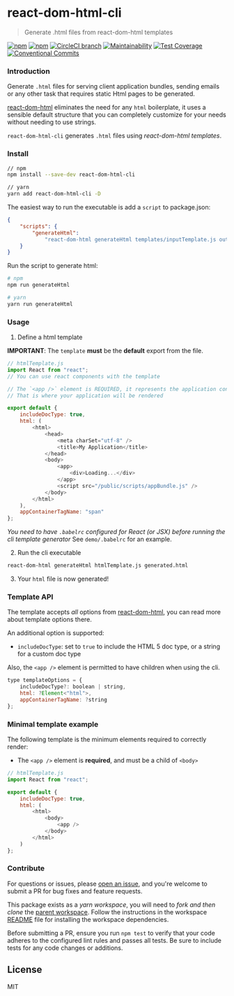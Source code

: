 # react-dom-html-cli

> Generate .html files from react-dom-html templates

[![npm](https://img.shields.io/npm/v/react-dom-html.svg)](https://www.npmjs.com/package/react-dom-html)
[![npm](https://img.shields.io/npm/dm/react-dom-html.svg)](https://www.npmjs.com/package/react-dom-html)
[![CircleCI branch](https://img.shields.io/circleci/project/github/adam-26/react-dom-html/master.svg)](https://circleci.com/gh/adam-26/react-dom-html/tree/master)
[![Maintainability](https://api.codeclimate.com/v1/badges/e159e926827685bcbd1a/maintainability)](https://codeclimate.com/github/adam-26/react-dom-html/maintainability)
[![Test Coverage](https://api.codeclimate.com/v1/badges/e159e926827685bcbd1a/test_coverage)](https://codeclimate.com/github/adam-26/react-dom-html/test_coverage)
[![Conventional Commits](https://img.shields.io/badge/Conventional%20Commits-1.0.0-yellow.svg)](https://conventionalcommits.org)

### Introduction

Generate `.html` files for serving client application bundles, sending emails or any other task that requires static Html pages to be generated.

[react-dom-html](http://github.com/adam-26/react-dom-html/packages/react-dom-html) eliminates the need for any `html` boilerplate, it uses a sensible default structure that you can
completely customize for your needs without needing to use strings.

`react-dom-html-cli` generates `.html` files using _react-dom-html templates_.

### Install

```sh
// npm
npm install --save-dev react-dom-html-cli

// yarn
yarn add react-dom-html-cli -D
```

The easiest way to run the executable is add a `script` to package.json:

```json
{
    "scripts": {
        "generateHtml":
            "react-dom-html generateHtml templates/inputTemplate.js output/generated.html"
    }
}
```

Run the script to generate html:

```sh
# npm
npm run generateHtml

# yarn
yarn run generateHtml
```

### Usage

1.  Define a html template

**IMPORTANT**: The `template` **must** be the **default** export from the file.

```js
// htmlTemplate.js
import React from "react";
// You can use react components with the template

// The `<app />` element is REQUIRED, it represents the application container
// That is where your application will be rendered

export default {
    includeDocType: true,
    html: (
        <html>
            <head>
                <meta charSet="utf-8" />
                <title>My Application</title>
            </head>
            <body>
                <app>
                    <div>Loading...</div>
                </app>
                <script src="/public/scripts/appBundle.js" />
            </body>
        </html>
    ),
    appContainerTagName: "span"
};
```

_You need to have `.babelrc` configured for React (or JSX) before running the cli template generator_
See `demo/.babelrc` for an example.

2.  Run the cli executable

```sh
react-dom-html generateHtml htmlTemplate.js generated.html
```

3.  Your `html` file is now generated!

### Template API

The template accepts _all_ options from [react-dom-html](http://github.com/adam-26/react-dom-html/packages/react-dom-html),
you can read more about template options there.

An additional option is supported:

*   `includeDocType`: set to `true` to include the HTML 5 doc type, or a string for a custom doc type

Also, the `<app />` element is permitted to have children when using the cli.

```js
type templateOptions = {
    includeDocType?: boolean | string,
    html: ?Element<"html">,
    appContainerTagName: ?string
};
```

### Minimal template example

The following template is the minimum elements required to correctly render:

*   The `<app />` element is **required**, and must be a child of `<body>`

```js
// htmlTemplate.js
import React from "react";

export default {
    includeDocType: true,
    html: (
        <html>
            <body>
                <app />
            </body>
        </html>
    )
};
```

### Contribute

For questions or issues, please [open an issue](https://github.com/adam-26/react-dom-html/issues), and you're welcome to submit a PR for bug fixes and feature requests.

This package exists as a _yarn workspace_, you will need to _fork and then clone_ the [parent workspace](github.com/adam-26/react-dom-html). Follow the instructions in the workspace [README](github.com/adam-26/react-dom-html) file for installing the workspace dependencies.

Before submitting a PR, ensure you run `npm test` to verify that your code adheres to the configured lint rules and passes all tests. Be sure to include tests for any code changes or additions.

## License

MIT
